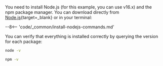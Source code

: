You need to install Node.js (for this example, you can use v16.x) and the npm package manager. You can download directly from [Node.js](https://nodejs.org/en/download/){target=_blank} or in your terminal:

--8<-- 'code/_common/install-nodejs-commands.md'

You can verify that everything is installed correctly by querying the version for each package:

```bash
node -v
```

```bash
npm -v
```
